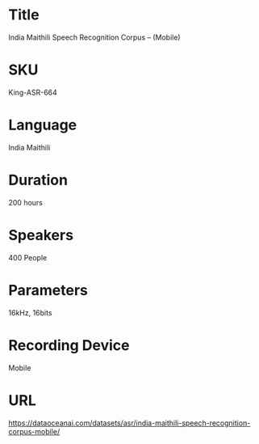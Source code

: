 # Title 
India Maithili Speech Recognition Corpus – (Mobile)
                          
# SKU
King-ASR-664

# Language
India Maithili

# Duration
200 hours

# Speakers
400 People

# Parameters
16kHz, 16bits

# Recording Device
Mobile
            
# URL
https://dataoceanai.com/datasets/asr/india-maithili-speech-recognition-corpus-mobile/
